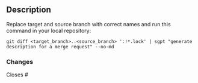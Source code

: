 ## Description

Replace target and source branch with correct names and run this command in your local repository:
```
git diff <target_branch>..<source_branch> ':!*.lock' | sgpt "generate description for a merge request" --no-md
```

### Changes

Closes #